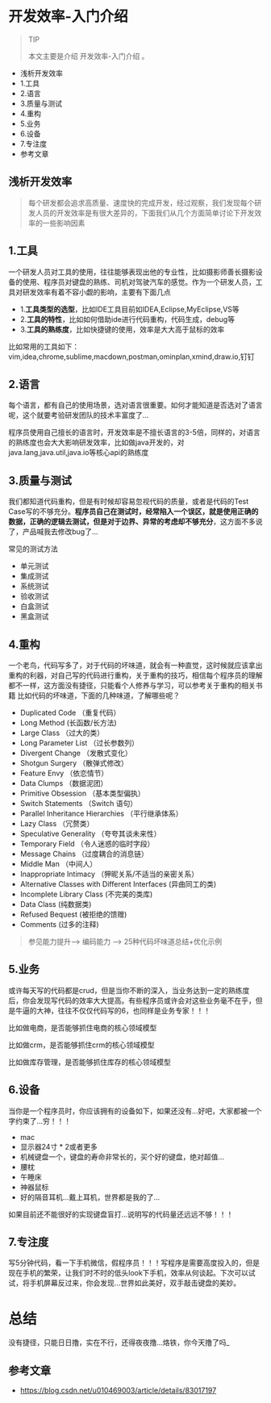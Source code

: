 # 开发效率-入门介绍

> TIP
> 
> 本文主要是介绍 开发效率-入门介绍 。

- 浅析开发效率
- 1.工具
- 2.语言
- 3.质量与测试
- 4.重构
- 5.业务
- 6.设备
- 7.专注度
- 参考文章

## 浅析开发效率

> 每个研发都会追求高质量、速度快的完成开发，经过观察，我们发现每个研发人员的开发效率是有很大差异的，下面我们从几个方面简单讨论下开发效率的一些影响因素

## 1.工具

一个研发人员对工具的使用，往往能够表现出他的专业性，比如摄影师善长摄影设备的使用、程序员对键盘的熟练、司机对驾驶汽车的感觉。作为一个研发人员，工具对研发效率有着不容小觑的影响，主要有下面几点

- 1.**工具类型的选型**，比如IDE工具目前如IDEA,Eclipse,MyEclipse,VS等
- 2.**工具的特性**，比如如何借助ide进行代码重构，代码生成，debug等
- 3.**工具的熟练度**，比如快捷键的使用，效率是大大高于鼠标的效率

比如常用的工具如下：vim,idea,chrome,sublime,macdown,postman,ominplan,xmind,draw.io,钉钉

## 2.语言

每个语言，都有自己的使用场景，选对语言很重要。如何才能知道是否选对了语言呢，这个就要考验研发团队的技术丰富度了…

程序员使用自己擅长的语言时，开发效率是不擅长语言的3-5倍，同样的，对语言的熟练度也会大大影响研发效率，比如做java开发的，对java.lang,java.util,java.io等核心api的熟练度

## 3.质量与测试

我们都知道代码重构，但是有时候却容易忽视代码的质量，或者是代码的Test Case写的不够充分。**程序员自己在测试时，经常陷入一个误区，就是使用正确的数据，正确的逻辑去测试，但是对于边界、异常的考虑却不够充分**，这方面不多说了，产品喊我去修改bug了…

常见的测试方法

- 单元测试
- 集成测试
- 系统测试
- 验收测试
- 白盒测试
- 黑盒测试

## 4.重构

一个老鸟，代码写多了，对于代码的坏味道，就会有一种直觉，这时候就应该拿出重构的利器，对自己写的代码进行重构，关于重构的技巧，相信每个程序员的理解都不一样，这方面没有捷径，只能看个人修养与学习，可以参考关于重构的相关书籍 比如代码的坏味道，下面的几种味道，了解哪些呢？

- Duplicated Code （重复代码）
- Long Method (长函数/长方法)
- Large Class （过大的类）
- Long Parameter List （过长参数列）
- Divergent Change （发散式变化）
- Shotgun Surgery （散弹式修改）
- Feature Envy （依恋情节）
- Data Clumps （数据泥团）
- Primitive Obsession （基本类型偏执）
- Switch Statements （Switch 语句）
- Parallel Inheritance Hierarchies （平行继承体系）
- Lazy Class （冗赘类）
- Speculative Generality （夸夸其谈未来性）
- Temporary Field （令人迷惑的临时字段）
- Message Chains （过度耦合的消息链）
- Middle Man （中间人）
- Inappropriate Intimacy （狎昵关系/不适当的亲密关系）
- Alternative Classes with Different Interfaces (异曲同工的类)
- Incomplete Library Class (不完美的类库)
- Data Class  (纯数据类)
- Refused Bequest  (被拒绝的馈赠)
- Comments (过多的注释)

> 参见能力提升--> 编码能力 --> 25种代码坏味道总结+优化示例

## 5.业务

或许每天写的代码都是crud，但是当你不断的深入，当业务达到一定的熟练度后，你会发现写代码的效率大大提高。有些程序员或许会对这些业务毫不在乎，但是牛逼的大神，往往不仅仅代码写的6，也同样是业务专家！！！

比如做电商，是否能够抓住电商的核心领域模型

比如做crm，是否能够抓住crm的核心领域模型

比如做库存管理，是否能够抓住库存的核心领域模型

## 6.设备

当你是一个程序员时，你应该拥有的设备如下，如果还没有…好吧，大家都被一个字约束了…穷！！！

- mac
- 显示器24寸 * 2或者更多
- 机械键盘一个，键盘的寿命非常长的，买个好的键盘，绝对超值…
- 腰枕
- 午睡床
- 神器鼠标
- 好的隔音耳机…戴上耳机，世界都是我的了…

如果目前还不能很好的实现键盘盲打…说明写的代码量还远远不够！！！

## 7.专注度

写5分钟代码，看一下手机微信，假程序员！！！写程序是需要高度投入的，但是现在手机的繁荣，让我们时不时的低头look下手机，效率从何谈起。下次可以试试，将手机屏幕反过来，你会发现…世界如此美好，双手敲击键盘的美妙。

# 总结

没有捷径，只能日日撸，实在不行，还得夜夜撸…烙铁，你今天撸了吗_

## 参考文章

- https://blog.csdn.net/u010469003/article/details/83017197
